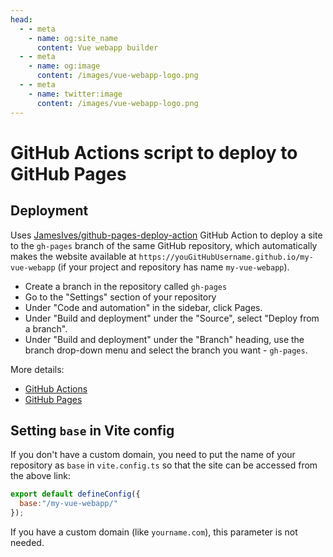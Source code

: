```yaml
---
head:
  - - meta
    - name: og:site_name
      content: Vue webapp builder
  - - meta
    - name: og:image
      content: /images/vue-webapp-logo.png
  - - meta
    - name: twitter:image
      content: /images/vue-webapp-logo.png
---
```


# GitHub Actions script to deploy to GitHub Pages

## Deployment

Uses [JamesIves/github-pages-deploy-action](https://github.com/JamesIves/github-pages-deploy-action) GitHub Action to deploy a site to the `gh-pages` branch of the same GitHub repository, which automatically makes the website available at `https://youGitHubUsername.github.io/my-vue-webapp` (if your project and repository has name `my-vue-webapp`).

- Create a branch in the repository called `gh-pages`
- Go to the "Settings" section of your repository
- Under "Code and automation" in the sidebar, click Pages.
- Under "Build and deployment" under the "Source", select "Deploy from a branch".
- Under "Build and deployment" under the "Branch" heading, use the branch drop-down menu and select the branch you want - `gh-pages`.

More details:

- [GitHub Actions](https://github.com/features/actions)
- [GitHub Pages](https://docs.github.com/ru/pages/quickstart)

## Setting `base` in Vite config

If you don't have a custom domain, you need to put the name of your repository as `base` in `vite.config.ts` so that the site can be accessed from the above link:

```js
export default defineConfig({
  base:"/my-vue-webapp/"
});
```

If you have a custom domain (like `yourname.com`), this parameter is not needed.